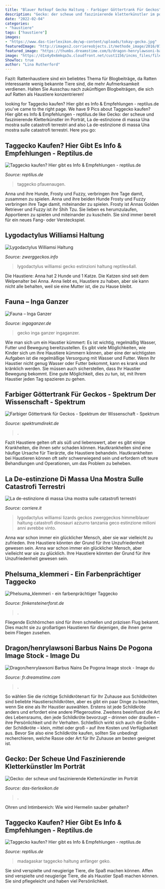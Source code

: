 ```yaml
---
title: "Blauer Rotkopf Gecko Haltung - Farbiger Göttertrank Für Geckos"
description: "Gecko: der scheue und faszinierende kletterkünstler im porträt"
date: "2022-02-04"
categories:
- "haustiere"
tags: ["haustiere"]
images:
- "https://www.das-tierlexikon.de/wp-content/uploads/tokay-gecko.jpg"
featuredImage: "http://images2.corriereobjects.it/methode_image/2016/07/15/Cultura/Foto Gallery/13GECO Lygodactylus williamsi.jpeg"
featured_image: "https://thumbs.dreamstime.com/b/dragon-henrylawsoni-barbus-nains-de-pogona-48962865.jpg"
image: "https://d1x4y0x6mkqa3u.cloudfront.net/cust1156/incms_files/filebrowser/cache/pfaunaugen_taggecko_auf_baum_horizontal_v2_ee3255f30ac400ab030fb772b6ab11c8.png"
ShowToc: true
author: "Lina Rutherford"
---
```



Fazit: Rattenhaustiere sind ein beliebtes Thema für Blogbeiträge, da Ratten interessante wenig bekannte Tiere sind, die mehr Aufmerksamkeit verdienen. Halten Sie Ausschau nach zukünftigen Blogbeiträgen, die sich auf Ratten als Haustiere konzentrieren!

	

		
looking for Taggecko kaufen? Hier gibt es Info &amp; Empfehlungen - reptilus.de you've came to the right page. We have 9 Pics about Taggecko kaufen? Hier gibt es Info &amp; Empfehlungen - reptilus.de like Gecko: der scheue und faszinierende Kletterkünstler im Porträt, La de-estinzione di massa Una mostra sulle catastrofi terrestri and also La de-estinzione di massa Una mostra sulle catastrofi terrestri. Here you go:
		
    
## Taggecko Kaufen? Hier Gibt Es Info &amp; Empfehlungen - Reptilus.de

<img loading=lazy src="https://d1x4y0x6mkqa3u.cloudfront.net/cust1156/incms_files/filebrowser/cache/pfaunaugen_taggecko_auf_baum_horizontal_v2_ee3255f30ac400ab030fb772b6ab11c8.png" onerror="this.onerror=null;this.src='https://tse4.mm.bing.net/th?id=OIP.uiSxMHZf2EdVw8MfEJ198wHaBw&amp;pid=15.1';" alt="Taggecko kaufen? Hier gibt es Info &amp; Empfehlungen - reptilus.de">

_Source: reptilus.de_

>taggecko pfauenaugen. 

	

Anna und ihre Hunde, Frosty und Fuzzy, verbringen ihre Tage damit, zusammen zu spielen.
Anna und ihre beiden Hunde Frosty und Fuzzy verbringen ihre Tage damit, miteinander zu spielen. Frosty ist Annas Golden Retriever und Fuzzy ist ihr Shih Tzu. Sie lieben es herumzulaufen, Apportieren zu spielen und miteinander zu kuscheln. Sie sind immer bereit für ein neues Fang- oder Versteckspiel.

    
## Lygodactylus Williamsi Haltung

<img loading=lazy src="https://www.zwerggeckos.info/wp-content/uploads/2013/05/lygodactylus-williamsi-1-678x381.jpg" onerror="this.onerror=null;this.src='https://tse1.mm.bing.net/th?id=OIP.wN34Y20I4AVwGjchi5uk5AHaEK&amp;pid=15.1';" alt="Lygodactylus Williamsi Haltung">

_Source: zwerggeckos.info_

>lygodactylus williamsi gecko estinzioni haltung reptiles4all. 

	

Die Haustiere: Anna hat 2 Hunde und 1 Katze. Die Katzen sind seit dem Welpenalter bei Anna. Anna liebt es, Haustiere zu haben, aber sie kann nicht alle behalten, weil sie eine Mutter ist, die zu Hause bleibt.

    
## Fauna – Inga Ganzer

<img loading=lazy src="https://ingaganzer.de/wp-content/uploads/2014/05/gecko-grün-rot-auge-schuppen.jpg" onerror="this.onerror=null;this.src='https://tse2.mm.bing.net/th?id=OIP.s8eMSLHjVln7ey3rYH0-UAHaE7&amp;pid=15.1';" alt="Fauna – Inga Ganzer">

_Source: ingaganzer.de_

>gecko inga ganzer ingaganzer. 

	

Wie man sich um ein Haustier kümmert: Es ist wichtig, regelmäßig Wasser, Futter und Bewegung bereitzustellen.
Es gibt viele Möglichkeiten, wie Kinder sich um ihre Haustiere kümmern können, aber eine der wichtigsten Aufgaben ist die regelmäßige Versorgung mit Wasser und Futter. Wenn Ihr Haustier nicht genug Wasser oder Futter bekommt, kann es krank und kränklich werden. Sie müssen auch sicherstellen, dass Ihr Haustier Bewegung bekommt. Eine gute Möglichkeit, dies zu tun, ist, mit Ihrem Haustier jeden Tag spazieren zu gehen.

    
## Farbiger Göttertrank Für Geckos - Spektrum Der Wissenschaft - Spektrum

<img loading=lazy src="http://www.spektrumdirekt.de/fm/912/thumbnails/137710.jpg.374994.jpg" onerror="this.onerror=null;this.src='https://tse3.mm.bing.net/th?id=OIP.UMsj0lzfWhalFhTIGeuzPQHaGd&amp;pid=15.1';" alt="Farbiger Göttertrank für Geckos - Spektrum der Wissenschaft - Spektrum">

_Source: spektrumdirekt.de_

>. 

	

Fazit
Haustiere gelten oft als süß und liebenswert, aber es gibt einige Krankheiten, die ihnen sehr schaden können. Hautkrankheiten sind eine häufige Ursache für Tierärzte, die Haustiere behandeln. Hautkrankheiten bei Haustieren können oft sehr schwerwiegend sein und erfordern oft teure Behandlungen und Operationen, um das Problem zu beheben.

    
## La De-estinzione Di Massa Una Mostra Sulle Catastrofi Terrestri

<img loading=lazy src="http://images2.corriereobjects.it/methode_image/2016/07/15/Cultura/Foto Gallery/13GECO Lygodactylus williamsi.jpeg" onerror="this.onerror=null;this.src='https://tse2.mm.bing.net/th?id=OIP.oHXbP6gef0NUFiGSC9PW4wHaE7&amp;pid=15.1';" alt="La de-estinzione di massa Una mostra sulle catastrofi terrestri">

_Source: corriere.it_

>lygodactylus williamsi lizards geckos zwerggeckos himmelblauer haltung catastrofi dinosauri azzurro tanzania geco estinzione milioni anni avrebbe vinto. 

	

Anna war schon immer ein glücklicher Mensch, aber sie war vielleicht zu zufrieden. Ihre Haustiere könnten der Grund für ihre Unzufriedenheit gewesen sein.
Anna war schon immer ein glücklicher Mensch, aber vielleicht war sie zu glücklich. Ihre Haustiere könnten der Grund für ihre Unzufriedenheit gewesen sein.

    
## Phelsuma_klemmeri - Ein Farbenprächtiger Taggecko

<img loading=lazy src="http://www.finkensteinerforst.de/Familienplanung_Klemmeri1.jpg" onerror="this.onerror=null;this.src='https://tse2.mm.bing.net/th?id=OIP.wStE9mrQozOMrtF2G5ms-AAAAA&amp;pid=15.1';" alt="Phelsuma_klemmeri - ein farbenprächtiger Taggecko">

_Source: finkensteinerforst.de_

>. 

	

Fliegende Eichhörnchen sind für ihren schnellen und präzisen Flug bekannt. Dies macht sie zu großartigen Haustieren für diejenigen, die ihnen gerne beim Fliegen zusehen.

    
## Dragon/henrylawsoni Barbus Nains De Pogona Image Stock - Image Du

<img loading=lazy src="https://thumbs.dreamstime.com/b/dragon-henrylawsoni-barbus-nains-de-pogona-48962865.jpg" onerror="this.onerror=null;this.src='https://tse4.mm.bing.net/th?id=OIP.7KBmzq4exjCLmiQhVlXidQHaE7&amp;pid=15.1';" alt="Dragon/henrylawsoni Barbus Nains De Pogona Image stock - Image du">

_Source: fr.dreamstime.com_

>. 

	

So wählen Sie die richtige Schildkrötenart für Ihr Zuhause aus
Schildkröten sind beliebte Haustierschildkröten, aber es gibt ein paar Dinge zu beachten, wenn Sie eine als Ihr Haustier auswählen. Erstens ist jede Schildkröte anders und erfordert eine andere Pflegeroutine. Zweitens beeinflusst die Art des Lebensraums, den jede Schildkröte bevorzugt – drinnen oder draußen – ihre Persönlichkeit und ihr Verhalten. Schließlich wirkt sich auch die Größe der Schildkröte – klein, mittel oder groß – auf ihre Kosten und Verfügbarkeit aus. Bevor Sie also eine Schildkröte kaufen, sollten Sie unbedingt recherchieren, welche Rasse oder Art für Ihr Zuhause am besten geeignet ist.

    
## Gecko: Der Scheue Und Faszinierende Kletterkünstler Im Porträt

<img loading=lazy src="https://www.das-tierlexikon.de/wp-content/uploads/tokay-gecko.jpg" onerror="this.onerror=null;this.src='https://tse1.mm.bing.net/th?id=OIP.r6pCEnvQyBj2eIV946ZKHQHaFb&amp;pid=15.1';" alt="Gecko: der scheue und faszinierende Kletterkünstler im Porträt">

_Source: das-tierlexikon.de_

>. 

	

Ohren und Intimbereich: Wie wird Hermelin sauber gehalten?

    
## Taggecko Kaufen? Hier Gibt Es Info &amp; Empfehlungen - Reptilus.de

<img loading=lazy src="https://d1x4y0x6mkqa3u.cloudfront.net/cust1156/incms_files/filebrowser/cache/madagaskar_gecko_an_baum_v2_52d0a048c6cc7a18e86145e0e33ccec5.jpg" onerror="this.onerror=null;this.src='https://tse3.mm.bing.net/th?id=OIP.3OHspnGGdoXHoEzSHUxZtQHaC_&amp;pid=15.1';" alt="Taggecko kaufen? Hier gibt es Info &amp; Empfehlungen - reptilus.de">

_Source: reptilus.de_

>madagaskar taggecko haltung anfänger geko. 

	

Sie sind verspielte und neugierige Tiere, die Spaß machen können.
Affen sind verspielte und neugierige Tiere, die als Haustier Spaß machen können. Sie sind pflegeleicht und haben viel Persönlichkeit.

